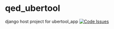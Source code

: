 # qed_ubertool
django host project for ubertool_app
[![Code Issues](https://www.quantifiedcode.com/api/v1/project/37bcd2fbd2764165abd94fab1540804d/badge.svg)](https://www.quantifiedcode.com/app/project/37bcd2fbd2764165abd94fab1540804d)
